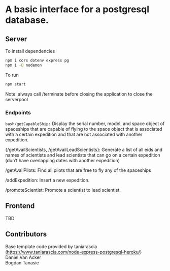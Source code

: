 # A basic interface for a postgresql database.

## Server
To install dependencies

```bash
npm i cors dotenv express pg
npm i -D nodemon
```

To run
```bash
npm start
```

Note: always call /terminate before closing the application to close the serverpool

### Endpoints
```bash/getCapableShip:``` Display the serial number, model, and space object of spaceships that are capable of flying to the space object that is associated with a certain expedition and that are not associated with another expedition.   
  
{/getAvailScientists, /getAvailLeadScientists}: Generate a list of all eids and names of scientists and lead scientists that can go on a certain expedition (don’t have overlapping dates with another expedition)   
  
/getAvailPilots: Find all pilots that are free to fly any of the spaceships  
  
/addExpedition: Insert a new expedition.  
  
/promoteScientist: Promote a scientist to lead scientist.

## Frontend
TBD

## Contributors
Base template code provided by taniarascia (https://www.taniarascia.com/node-express-postgresql-heroku/)  
Daniel Van Acker  
Bogdan Tanasie  